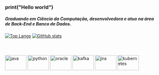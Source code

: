 ### print("Hello world")
##### Graduando em Ciência da Computação, desenvolvedora e atuo na área de Back-End e Banco de Dados.

[![Top Langs](https://github-readme-stats.vercel.app/api/top-langs/?username=yasmincsouza&langs_count=8&layout=donut&theme=tokyonight&hide_title=true)](https://github.com/anuraghazra/github-readme-stats)
[![GitHub stats](https://github-readme-stats.vercel.app/api?username=yasmincsouza&theme=tokyonight&hide_title=false&line_height=35&hide=stars,contribs&show_icons=true&&count_private=true)](https://github.com/anuraghazra/github-readme-stats)
#
<div style="display: inline_block"><br>
  <img align="center" alt="java" height="50" width="70" src="https://cdn.jsdelivr.net/gh/devicons/devicon/icons/java/java-original.svg">      
  <img align="center" alt="python" height="50" width="70" src="https://cdn.jsdelivr.net/gh/devicons/devicon/icons/python/python-original.svg"> 
  <img align="center" alt="oracle" height="50" width="70" src="https://cdn.jsdelivr.net/gh/devicons/devicon/icons/oracle/oracle-original.svg">
  <img align="center" alt="kafka" height="50" width="70" src="https://cdn.jsdelivr.net/gh/devicons/devicon/icons/apachekafka/apachekafka-original-wordmark.svg">
  <img align="center" alt="jira" height="50" width="70" src="https://cdn.jsdelivr.net/gh/devicons/devicon/icons/jira/jira-original.svg">
  <img align="center" alt="kubernetes" height="50" width="70" src="https://cdn.jsdelivr.net/gh/devicons/devicon/icons/kubernetes/kubernetes-plain.svg">
</div>
